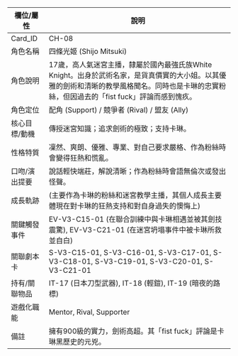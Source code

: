 | 欄位/屬性 | 說明 |
|---|---|
| Card_ID | CH-08 |
| 角色名稱 | 四條光姬 (Shijo Mitsuki) |
| 角色說明 | 17歲，高人氣迷宮主播，隸屬於國內最強氏族White Knight。出身於武術名家，是貨真價實的大小姐。以其優雅的劍術和清晰的教學風格聞名。同時也是卡琳的忠實粉絲，但因過去的「fist fuck」評論而感到愧疚。 |
| 角色定位 | 配角 (Support) / 競爭者 (Rival) / 盟友 (Ally) |
| 核心目標/動機 | 傳授迷宮知識；追求劍術的極致；支持卡琳。 |
| 性格特質 | 凜然、爽朗、優雅、專業、對自己要求嚴格、作為粉絲時會變得狂熱和慌亂。 |
| 口吻/演出提要 | 說話輕快端莊，解說清晰；作為粉絲時會語無倫次或發出怪聲。 |
| 成長軌跡 | (主要作為卡琳的粉絲和迷宮教學主播，其個人成長主要體現在對卡琳的狂熱支持和對自身過失的懊悔上) |
| 關鍵觸發事件 | EV-V3-C15-01 (在聯合訓練中與卡琳相遇並被其劍技震驚), EV-V3-C21-01 (在迷宮坍塌事件中被卡琳所救並自白) |
| 關聯劇本卡 | S-V3-C15-01, S-V3-C16-01, S-V3-C17-01, S-V3-C18-01, S-V3-C19-01, S-V3-C20-01, S-V3-C21-01 |
| 持有/關聯物品 | IT-17 (日本刀型武器), IT-18 (輕鎧), IT-19 (暗夜的路標) |
| 遊戲化職能 | Mentor, Rival, Supporter |
| 備註 | 擁有900級的實力，劍術高超。其「fist fuck」評論是卡琳黑歷史的元兇。 |
